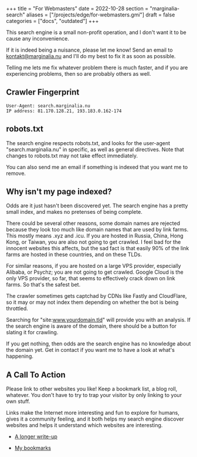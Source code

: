 +++
title = "For Webmasters"
date = 2022-10-28
section = "marginalia-search"
aliases = ["/projects/edge/for-webmasters.gmi"]
draft = false
categories = ["docs", "outdated"]
+++


This search engine is a small non-profit operation, and I don't want it to be cause any inconvenience. 

If it is indeed being a nuisance, please let me know! Send an email to <kontakt@marginalia.nu> and I'll do my best to fix it as soon as possible. 

Telling me lets me fix whatever problem there is much faster, and if you are experiencing problems, then so are probably others as well. 

## Crawler Fingerprint

```
User-Agent: search.marginalia.nu
IP address: 81.170.128.21, 193.183.0.162-174
```

## robots.txt

The search engine respects robots.txt, and looks for the user-agent "search.marginalia.nu" in specific, as well as general directives. Note that changes to robots.txt may not take effect immediately. 

You can also send me an email if something is indexed that you want me to remove. 

## Why isn't my page indexed?

Odds are it just hasn't been discovered yet. The search engine has a pretty small index, and makes no pretenses of being complete.

There could be several other reasons, some domain names are rejected because they look too much like domain names that are used by link farms. This mostly means .xyz and .icu. If you are hosted in Russia, China, Hong Kong, or Taiwan, you are also not going to get crawled. I feel bad for the innocent websites this affects, but the sad fact is that easily 90% of the link farms are hosted in these countries, and on these TLDs.

For similar reasons, if you are hosted on a large VPS provider, especially Alibaba, or Psychz; you are not going to get crawled. Google Cloud is the only VPS provider, so far, that seems to effectively crack down on link farms. So that's the safest bet.

The crawler sometimes gets captchad by CDNs like Fastly and CloudFlare, so it may or may not index them depending on whether the bot is being throttled.

Searching for "site:www.yourdomain.tld" will provide you with an analysis. If the search engine is aware of the domain, there should be a button for slating it for crawling.  

If you get nothing, then odds are the search engine has no knowledge about the domain yet. Get in contact if you want me to have a look at what's happening.

## A Call To Action

Please link to other websites you like! Keep a bookmark list, a blog roll, whatever. You don't have to try to trap your visitor by only linking to your own stuff. 

Links make the Internet more interesting and fun to explore for humans, gives it a community feeling, and it both helps my search engine discover websites and helps it understand which websites are interesting. 

* [A longer write-up](/log/19-website-discoverability-crisis.gmi)

* [My bookmarks](/links/bookmarks.gmi)
